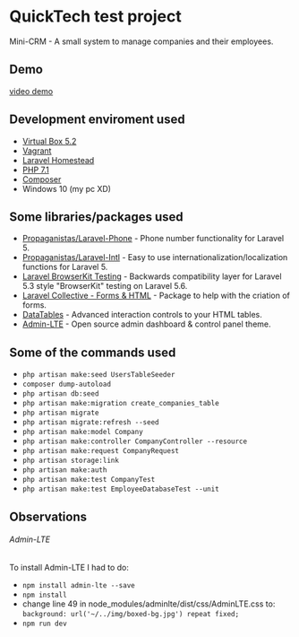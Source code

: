 # QuickTech test project

Mini-CRM - A small system to manage companies and their employees.

## Demo

[video demo](https://www.youtube.com/watch?v=n7dNNRWkNNQ)

## Development enviroment used

- [Virtual Box 5.2](https://www.virtualbox.org/)
- [Vagrant](https://www.vagrantup.com/)
- [Laravel Homestead](https://laravel.com/docs/5.6/homestead)
- [PHP 7.1](http://php.net/archive/2018.php#id2018-03-30-2)
- [Composer](https://getcomposer.org/)
- Windows 10 (my pc XD)

## Some libraries/packages used

- [Propaganistas/Laravel-Phone](https://github.com/Propaganistas/Laravel-Phone) - Phone number functionality for Laravel 5.
- [Propaganistas/Laravel-Intl](https://github.com/Propaganistas/Laravel-Intl) - Easy to use internationalization/localization functions for Laravel 5.
- [Laravel BrowserKit Testing](https://github.com/laravel/browser-kit-testing) - Backwards compatibility layer for Laravel 5.3 style "BrowserKit" testing on Laravel 5.6.
- [Laravel Collective - Forms & HTML](https://laravelcollective.com/docs/master/html) - Package to help with the criation of forms.
- [DataTables](https://datatables.net/) - Advanced interaction controls to your HTML tables.
- [Admin-LTE](https://adminlte.io/) - Open source admin dashboard & control panel theme.

## Some of the commands used

- `php artisan make:seed UsersTableSeeder`
- `composer dump-autoload`
- `php artisan db:seed`
- `php artisan make:migration create_companies_table`
- `php artisan migrate`
- `php artisan migrate:refresh --seed`
- `php artisan make:model Company`
- `php artisan make:controller CompanyController --resource`
- `php artisan make:request CompanyRequest`
- `php artisan storage:link`
- `php artisan make:auth`
- `php artisan make:test CompanyTest`
- `php artisan make:test EmployeeDatabaseTest --unit`

## Observations

###### Admin-LTE

To install Admin-LTE I had to do:

- `npm install admin-lte --save`
- `npm install`
- change line 49 in node_modules/adminlte/dist/css/AdminLTE.css to: `background: url('~/../img/boxed-bg.jpg') repeat fixed;`
- `npm run dev`

